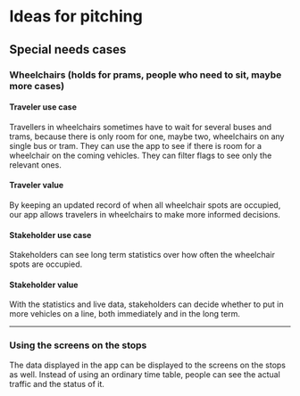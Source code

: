 Ideas for pitching
=================

Special needs cases
---------

### Wheelchairs (holds for prams, people who need to sit, maybe more cases)

#### Traveler use case

Travellers in wheelchairs sometimes have to wait for several buses and trams, because there is only room for one, maybe two, wheelchairs on any single bus or tram. They can use the app to see if there is room for a wheelchair on the coming vehicles. They can filter flags to see only the relevant ones.

#### Traveler value 

By keeping an updated record of when all wheelchair spots are occupied, our app allows travelers in wheelchairs to make more informed decisions.

#### Stakeholder use case

Stakeholders can see long term statistics over how often the wheelchair spots are occupied.

#### Stakeholder value

With the statistics and live data, stakeholders can decide whether to put in more vehicles on a line, both immediately and in the long term.

******

### Using the screens on the stops

The data displayed in the app can be displayed to the screens on the stops as well. Instead of using an ordinary time table, people can see the actual traffic and the status of it.
